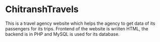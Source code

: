 # ChitranshTravels
This is a travel agency website which helps the agency to get data of its passengers for its trips.
Frontend of the website is wriiten HTML, the backend is in PHP and MySQL is used for its database.
